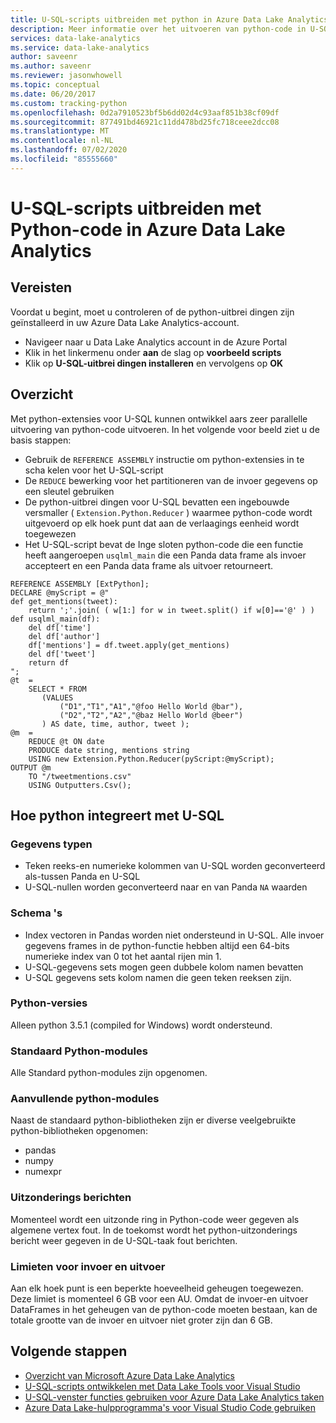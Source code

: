 ```yaml
---
title: U-SQL-scripts uitbreiden met python in Azure Data Lake Analytics
description: Meer informatie over het uitvoeren van python-code in U-SQL-scripts met Azure Data Lake Analytics
services: data-lake-analytics
ms.service: data-lake-analytics
author: saveenr
ms.author: saveenr
ms.reviewer: jasonwhowell
ms.topic: conceptual
ms.date: 06/20/2017
ms.custom: tracking-python
ms.openlocfilehash: 0d2a7910523bf5b6dd02d4c93aaf851b38cf09df
ms.sourcegitcommit: 877491bd46921c11dd478bd25fc718ceee2dcc08
ms.translationtype: MT
ms.contentlocale: nl-NL
ms.lasthandoff: 07/02/2020
ms.locfileid: "85555660"
---
```

# <a name="extend-u-sql-scripts-with-python-code-in-azure-data-lake-analytics"></a>U-SQL-scripts uitbreiden met Python-code in Azure Data Lake Analytics

## <a name="prerequisites"></a>Vereisten

Voordat u begint, moet u controleren of de python-uitbrei dingen zijn geïnstalleerd in uw Azure Data Lake Analytics-account.

* Navigeer naar u Data Lake Analytics account in de Azure Portal
* Klik in het linkermenu onder **aan** de slag op **voorbeeld scripts**
* Klik op **U-SQL-uitbrei dingen installeren** en vervolgens op **OK**

## <a name="overview"></a>Overzicht

Met python-extensies voor U-SQL kunnen ontwikkel aars zeer parallelle uitvoering van python-code uitvoeren. In het volgende voor beeld ziet u de basis stappen:

* Gebruik de `REFERENCE ASSEMBLY` instructie om python-extensies in te scha kelen voor het U-SQL-script
* De `REDUCE` bewerking voor het partitioneren van de invoer gegevens op een sleutel gebruiken
* De python-uitbrei dingen voor U-SQL bevatten een ingebouwde versmaller ( `Extension.Python.Reducer` ) waarmee python-code wordt uitgevoerd op elk hoek punt dat aan de verlaagings eenheid wordt toegewezen
* Het U-SQL-script bevat de Inge sloten python-code die een functie heeft aangeroepen `usqlml_main` die een Panda data frame als invoer accepteert en een Panda data frame als uitvoer retourneert.

```usql
REFERENCE ASSEMBLY [ExtPython];
DECLARE @myScript = @"
def get_mentions(tweet):
    return ';'.join( ( w[1:] for w in tweet.split() if w[0]=='@' ) )
def usqlml_main(df):
    del df['time']
    del df['author']
    df['mentions'] = df.tweet.apply(get_mentions)
    del df['tweet']
    return df
";
@t  =
    SELECT * FROM
       (VALUES
           ("D1","T1","A1","@foo Hello World @bar"),
           ("D2","T2","A2","@baz Hello World @beer")
       ) AS date, time, author, tweet );
@m  =
    REDUCE @t ON date
    PRODUCE date string, mentions string
    USING new Extension.Python.Reducer(pyScript:@myScript);
OUTPUT @m
    TO "/tweetmentions.csv"
    USING Outputters.Csv();
```

## <a name="how-python-integrates-with-u-sql"></a>Hoe python integreert met U-SQL

### <a name="datatypes"></a>Gegevens typen

* Teken reeks-en numerieke kolommen van U-SQL worden geconverteerd als-tussen Panda en U-SQL
* U-SQL-nullen worden geconverteerd naar en van Panda `NA` waarden

### <a name="schemas"></a>Schema 's

* Index vectoren in Pandas worden niet ondersteund in U-SQL. Alle invoer gegevens frames in de python-functie hebben altijd een 64-bits numerieke index van 0 tot het aantal rijen min 1.
* U-SQL-gegevens sets mogen geen dubbele kolom namen bevatten
* U-SQL gegevens sets kolom namen die geen teken reeksen zijn.

### <a name="python-versions"></a>Python-versies

Alleen python 3.5.1 (compiled for Windows) wordt ondersteund.

### <a name="standard-python-modules"></a>Standaard Python-modules

Alle Standard python-modules zijn opgenomen.

### <a name="additional-python-modules"></a>Aanvullende python-modules

Naast de standaard python-bibliotheken zijn er diverse veelgebruikte python-bibliotheken opgenomen:

* pandas
* numpy
* numexpr

### <a name="exception-messages"></a>Uitzonderings berichten

Momenteel wordt een uitzonde ring in Python-code weer gegeven als algemene vertex fout. In de toekomst wordt het python-uitzonderings bericht weer gegeven in de U-SQL-taak fout berichten.

### <a name="input-and-output-size-limitations"></a>Limieten voor invoer en uitvoer

Aan elk hoek punt is een beperkte hoeveelheid geheugen toegewezen. Deze limiet is momenteel 6 GB voor een AU. Omdat de invoer-en uitvoer DataFrames in het geheugen van de python-code moeten bestaan, kan de totale grootte van de invoer en uitvoer niet groter zijn dan 6 GB.

## <a name="next-steps"></a>Volgende stappen

* [Overzicht van Microsoft Azure Data Lake Analytics](data-lake-analytics-overview.md)
* [U-SQL-scripts ontwikkelen met Data Lake Tools voor Visual Studio](data-lake-analytics-data-lake-tools-get-started.md)
* [U-SQL-venster functies gebruiken voor Azure Data Lake Analytics taken](data-lake-analytics-use-window-functions.md)
* [Azure Data Lake-hulpprogramma's voor Visual Studio Code gebruiken](data-lake-analytics-data-lake-tools-for-vscode.md)
